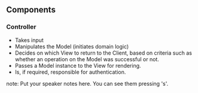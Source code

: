 ##  Components


### Controller
* Takes input
* Manipulates the Model (initiates domain logic)
* Decides on which View to return to the Client, based on criteria such as whether an operation on the Model was successful or not.
* Passes a Model instance to the View for rendering.
* Is, if required, responsible for authentication.


note:
    Put your speaker notes here.
    You can see them pressing 's'.
